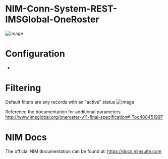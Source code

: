 # NIM-Conn-System-REST-IMSGlobal-OneRoster
![image](https://user-images.githubusercontent.com/24281600/191794478-0a72c89d-244a-471b-8300-408e711d3862.png)


# Configuration
- 

# Filtering
Default filters are any records with an "active" status
![image](https://user-images.githubusercontent.com/24281600/168872696-c211abdb-af4d-4fb5-975a-99b2911a1332.png)

Reference the documentation for additional parameters
http://www.imsglobal.org/oneroster-v11-final-specification#_Toc480451997

# NIM Docs
The official NIM documentation can be found at: https://docs.nimsuite.com
